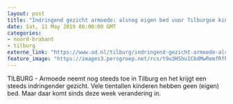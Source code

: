 ```yaml
---
layout: post
title: "Indringend gezicht armoede: alsnog eigen bed voor Tilburgse kinderen"
date: Sat, 11 May 2019 08:00:00 GMT
categories: 
- noord-brabant 
- tilburg 
externe_link: "https://www.ad.nl/tilburg/indringend-gezicht-armoede-alsnog-eigen-bed-voor-tilburgse-kinderen~aebb82ff/"
feature_image: "https://images3.persgroep.net/rcs/t9u3HShu1C6dMwRemfRfk4o9FiQ/diocontent/147839892/_fitwidth/400/?appId=21791a8992982cd8da851550a453bd7f&quality=0.7"
---
```


TILBURG - Armoede neemt nog steeds toe in Tilburg en het krijgt een steeds indringender gezicht. Vele tientallen kinderen hebben geen (eigen) bed. Maar daar komt sinds deze week verandering in.
